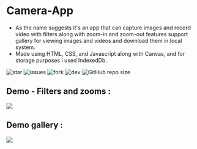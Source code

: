 # Camera-App 
- As the name suggests it's an app that can capture images and record video with filters along with zoom-in and zoom-out features support gallery for viewing images and videos and download them in local system. 
- Made using HTML, CSS, and Javascript along with Canvas, and for storage purposes i used IndexedDb.

![star](https://img.shields.io/github/stars/swaraj961/Camera-App) ![issues](https://img.shields.io/github/issues/swaraj961/Camera-App) ![fork](https://img.shields.io/github/forks/swaraj961/Camera-App)  ![dev](https://img.shields.io/badge/developed%20by%20-swaraj%20routray-orange)
![GitHub repo size](https://img.shields.io/github/repo-size/swaraj961/Camera-App)


## Demo - Filters and zooms :
 
 <img src="https://github.com/swaraj961/Camera-App/blob/master/FilterZoom.gif"/>

## Demo gallery :
 
 <img src="https://github.com/swaraj961/Camera-App/blob/master/GalleryView.gif"/>

 


